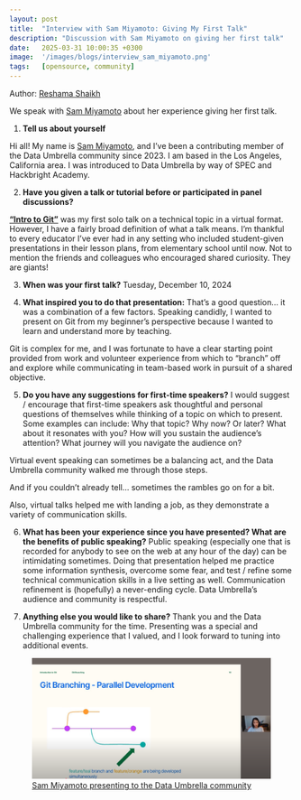 ```yaml
---
layout: post
title:  "Interview with Sam Miyamoto: Giving My First Talk"
description: "Discussion with Sam Miyamoto on giving her first talk"
date:   2025-03-31 10:00:35 +0300
image:  '/images/blogs/interview_sam_miyamoto.png'
tags:   [opensource, community]
---
```


Author: [Reshama Shaikh](https://reshamas.github.io)  

We speak with [Sam Miyamoto](https://www.linkedin.com/in/e-samantha-miyamoto/) about her experience giving her first talk.

1. __Tell us about yourself__

Hi all! My name is [Sam Miyamoto](https://www.linkedin.com/in/e-samantha-miyamoto/), and I’ve been a contributing member of the Data Umbrella community since 2023. I am based in the Los Angeles, California area. I was introduced to Data Umbrella by way of SPEC and Hackbright Academy. 

2. __Have you given a talk or tutorial before or participated in panel discussions?__

[**“Intro to Git”**](https://youtu.be/edCiPBn_dj8?si=vZCwQwDHvEGJXY6q) was my first solo talk on a technical topic in a virtual format. However, I have a fairly broad definition of what a talk means. I’m thankful to every educator I’ve ever had in any setting who included student-given presentations in their lesson plans, from elementary school until now. Not to mention the friends and colleagues who encouraged shared curiosity. They are giants!


3. __When was your first talk?__
Tuesday, December 10, 2024

4. __What inspired you to do that presentation:__
That’s a good question… it was a combination of a few factors. Speaking candidly, I wanted to present on Git from my beginner’s perspective because I wanted to learn and understand more by teaching. 

Git is complex for me, and I was fortunate to have a clear starting point provided from work and volunteer experience from which to “branch” off and explore while communicating in team-based work in pursuit of a shared objective. 

5. __Do you have any suggestions for first-time speakers?__
I would suggest / encourage that first-time speakers ask thoughtful and personal questions of themselves while thinking of a topic on which to present. Some examples can include: Why that topic? Why now? Or later? What about it resonates with you? How will you sustain the audience’s attention? What journey will you navigate the audience on?

Virtual event speaking can sometimes be a balancing act, and the Data Umbrella community walked me through those steps. 

And if you couldn’t already tell… sometimes the rambles go on for a bit. 

Also, virtual talks helped me with landing a job, as they demonstrate a variety of communication skills. 

6. __What has been your experience since you have presented? What are the benefits of public speaking?__
Public speaking (especially one that is recorded for anybody to see on the web at any hour of the day) can be intimidating sometimes. Doing that presentation helped me practice some information synthesis, overcome some fear, and test / refine some technical communication skills in a live setting as well. Communication refinement is (hopefully) a never-ending cycle. Data Umbrella’s audience and community is respectful. 

7. __Anything else you would like to share?__
Thank you and the Data Umbrella community for the time. Presenting was a special and challenging experience that I valued, and I look forward to tuning into additional events.

<figure>
    <img src="/images/blogs/sam_screenshot.png" alt="Sam Miyamoto  on git branching" max-width="50%" max-height="50%" />
    <figcaption>
    <a href="https://youtu.be/edCiPBn_dj8"> Sam Miyamoto presenting to the Data Umbrella community </a>
    </figcaption>
</figure>

